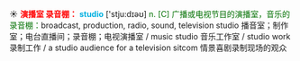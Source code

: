 ☀ <font color="red">**演播室 录音棚：**</font>
<font color="sky blue">**studio**</font> ['stju:dɪəʊ] 
<font color="rgb(227, 108, 9)">n. [C] 广播或电视节目的演播室，音乐的录音棚：</font>broadcast, production, radio, sound, television studio 播音室；制作室；电台直播间；录音棚；电视演播室 / music studio 音乐工作室 / studio work 录制工作 / a studio audience for a television sitcom 情景喜剧录制现场的观众


